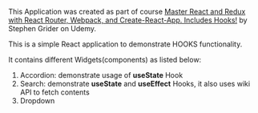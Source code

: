 This Application was created as part of course <a href="https://www.udemy.com/course/react-redux/" target="_blank">Master React and Redux with React Router, Webpack, and Create-React-App. Includes Hooks!</a> by Stephen Grider on Udemy.

This is a simple React application to demonstrate HOOKS functionality.

It contains different Widgets(components) as listed below:
1) Accordion: demonstrate usage of <b>useState</b> Hook
2) Search: demonstrate <b>useState</b> and <b>useEffect</b> Hooks, it also uses wiki API to fetch contents
3) Dropdown 